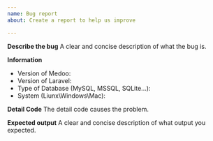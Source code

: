 ```yaml
---
name: Bug report
about: Create a report to help us improve

---
```


**Describe the bug**
A clear and concise description of what the bug is.

**Information**
- Version of Medoo:
- Version of Laravel:
- Type of Database (MySQL, MSSQL, SQLite...):
- System (Liunx\Windows\Mac):

**Detail Code**
The detail code causes the problem.

**Expected output**
A clear and concise description of what output you expected.
